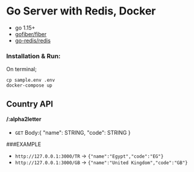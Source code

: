 # Go Server with Redis, Docker

* go 1.15+
* [gofiber/fiber](https://github.com/gofiber/fiber)
* [go-redis/redis](https://github.com/go-redis/redis)

### Installation & Run:

On terminal;

```
cp sample.env .env
docker-compose up
```

## Country API

#### /:alpha2letter

* `GET` Body:{ "name": STRING, "code": STRING }

###EXAMPLE
* `http://127.0.0.1:3000/TR` -> `{"name":"Egypt","code":"EG"}`
* `http://127.0.0.1:3000/GB` -> `{"name":"United Kingdom","code":"GB"}`
